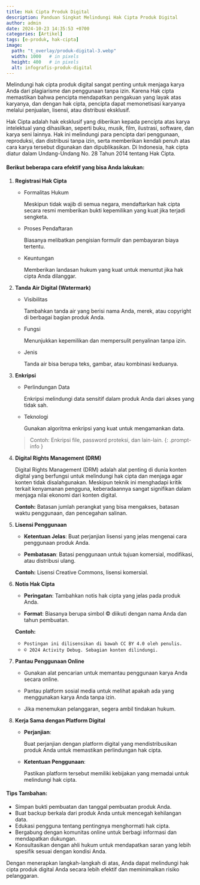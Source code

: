 ```yaml
---
title: Hak Cipta Produk Digital
description: Panduan Singkat Melindungi Hak Cipta Produk Digital
author: admin
date: 2024-10-23 14:35:53 +0700
categories: [Artikel]
tags: [e-produk, hak-cipta]
image:
  path: "t_overlay/produk-digital-3.webp"
  width: 1000   # in pixels
  height: 400   # in pixels
  alt: infografis-produk-digital
---
```


Melindungi hak cipta produk digital sangat penting untuk menjaga karya Anda dari plagiarisme dan penggunaan tanpa izin. 
Karena Hak cipta memastikan bahwa pencipta mendapatkan pengakuan yang layak atas karyanya, dan dengan hak cipta, pencipta dapat memonetisasi karyanya melalui penjualan, lisensi, atau distribusi eksklusif.

Hak Cipta adalah hak eksklusif yang diberikan kepada pencipta atas karya intelektual yang dihasilkan, seperti buku, musik, film, ilustrasi, software, dan karya seni lainnya. Hak ini melindungi para pencipta dari penggunaan, reproduksi, dan distribusi tanpa izin, serta memberikan kendali penuh atas cara karya tersebut digunakan dan dipublikasikan. Di Indonesia, hak cipta diatur dalam Undang-Undang No. 28 Tahun 2014 tentang Hak Cipta.

#### Berikut beberapa cara efektif yang bisa Anda lakukan:

1. **Registrasi Hak Cipta**
   - Formalitas Hukum
        
        Meskipun tidak wajib di semua negara, mendaftarkan hak cipta secara resmi memberikan bukti kepemilikan yang kuat jika terjadi sengketa.
   
   - Proses Pendaftaran
   
        Biasanya melibatkan pengisian formulir dan pembayaran biaya tertentu.
   
   - Keuntungan

        Memberikan landasan hukum yang kuat untuk menuntut jika hak cipta Anda dilanggar.


1. **Tanda Air Digital (Watermark)**
   - Visibilitas

        Tambahkan tanda air yang berisi nama Anda, merek, atau copyright di berbagai bagian produk Anda.

   - Fungsi

        Menunjukkan kepemilikan dan mempersulit penyalinan tanpa izin.

   - Jenis

        Tanda air bisa berupa teks, gambar, atau kombinasi keduanya.


1. **Enkripsi**
   - Perlindungan Data

        Enkripsi melindungi data sensitif dalam produk Anda dari akses yang tidak sah.

   - Teknologi

        Gunakan algoritma enkripsi yang kuat untuk mengamankan data.
   
   > Contoh: 
   > Enkripsi file, password proteksi, dan lain-lain.
    {: .prompt-info }


1. **Digital Rights Management (DRM)**
    
    Digital Rights Management (DRM) adalah alat penting di dunia konten digital yang berfungsi untuk melindungi hak cipta dan menjaga agar konten tidak disalahgunakan. Meskipun teknik ini menghadapi kritik terkait kenyamanan pengguna, keberadaannya sangat signifikan dalam menjaga nilai ekonomi dari konten digital.
   
    **Contoh:** Batasan jumlah perangkat yang bisa mengakses, batasan waktu penggunaan, dan pencegahan salinan.


2. **Lisensi Penggunaan**
   - **Ketentuan Jelas**: Buat perjanjian lisensi yang jelas mengenai cara penggunaan produk Anda.

   - **Pembatasan**: Batasi penggunaan untuk tujuan komersial, modifikasi, atau distribusi ulang.
   
    **Contoh:** Lisensi Creative Commons, lisensi komersial.


3. **Notis Hak Cipta**
   - **Peringatan**: Tambahkan notis hak cipta yang jelas pada produk Anda.
   
   - **Format**: Biasanya berupa simbol © diikuti dengan nama Anda dan tahun pembuatan.
   
    **Contoh:** 
   - `Postingan ini dilisensikan di bawah CC BY 4.0 oleh penulis.`
   - `© 2024 Activity Debug. Sebagian konten dilindungi.`

4. **Pantau Penggunaan Online**
   - Gunakan alat pencarian untuk memantau penggunaan karya Anda secara online.
 
   - Pantau platform sosial media untuk melihat apakah ada yang menggunakan karya Anda tanpa izin.
 
   - Jika menemukan pelanggaran, segera ambil tindakan hukum.


5. **Kerja Sama dengan Platform Digital**
   - **Perjanjian**:
        
        Buat perjanjian dengan platform digital yang mendistribusikan produk Anda untuk memastikan perlindungan hak cipta.
   
   - **Ketentuan Penggunaan**:
        
        Pastikan platform tersebut memiliki kebijakan yang memadai untuk melindungi hak cipta.


#### Tips Tambahan:

   - Simpan bukti pembuatan dan tanggal pembuatan produk Anda.
   - Buat backup berkala dari produk Anda untuk mencegah kehilangan data.
   - Edukasi pengguna tentang pentingnya menghormati hak cipta.
   - Bergabung dengan komunitas online untuk berbagi informasi dan mendapatkan dukungan.
   - Konsultasikan dengan ahli hukum untuk mendapatkan saran yang lebih spesifik sesuai dengan kondisi Anda.


Dengan menerapkan langkah-langkah di atas, Anda dapat melindungi hak cipta produk digital Anda secara lebih efektif dan meminimalkan risiko pelanggaran.